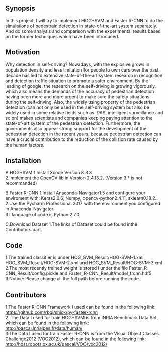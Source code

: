 ## Synopsis

In this project, I will try to  implement HOG+SVM and Faster R-CNN to do the simulations of pedestrain detection in  state-of-the-art system separately. And do some analysis and comparison with the experimental results based on the former techniques which have been introduced.


## Motivation

Why detection in self-driving? Nowadays, with the explosive grows in population density and less limitation for people to own cars over the past decade has led to extensive state-of-the-art system research in recognition and detection traffic situation to promote a safer environment. By the leading of google, the research on the self-driving is growing vigorously, which also means the demands of the accuracy of pedestrian detection having been more and more urgent to make sure the safety situations during the self-driving. Also, the widely using property of the pedestrian detection (can not only be used in the self-driving system but also be widely used in some relative fields such as IDAS, intelligent surveillance and so on) makes scientists and companies keeping paying attention to the state-of-art system of the pedestrian detection. Furthermore, the governments also appear strong support for the development of the pedestrian detection in the recent years, because pedestrian detection can have a crucial contribution to the reduction of the collision rate caused by the human factors.

## Installation

A.HOG+SVM
1.Install Xcode Version 8.3.3<br>
2.Implement the OpenCV lib in Version 2.4.13.2. (Version 3.* is not recommanded)


B.Faster R-CNN
1.Install Anaconda-Navigator1.5 and configure your enviroment with: Keras2.0.6, Numpy, opencv-python2.4.11, sklearn0.18.2..<br>
2.Use the Pycharm Professional 2017 with the environment you configured in Anaconda-Navigator <br>
3.Llanguage of code is Python 2.7.0. <br>

C.Download Dataset
1.The links of Dataset  could be found inthe Contributors part.


## Code

1.The trained classifier is under HOG_SVM_Result/HOG-SVM-1.xml, HOG_SVM_Result/HOG-SVM-2.xml and HOG_SVM_Result/HOG-SVM-3.xml <br>
2.The most recently trained weight is stored I under the file Faster_R-CNN_Result/config.pickle and Faster_R-CNN_Result/model_frcnn.hdf5  <br>
3.Notice: Please change all the full path before running the code.


## Contributors

1.The Faster R-CNN Framework I used  can be found in the following link: https://github.com/rbgirshick/py-faster-rcnn<br>
2. The Data I used for train HOG+SVM is from INRIA Benchmark Data Set, which can be found in the following link: http://pascal.inrialpes.fr/data/human/ <br>
3.The Data I used for train Faster R-CNN is from the Visual Object Classes Challenge2012 (VOC2012), which can be found in the following link: http://host.robots.ox.ac.uk/pascal/VOC/voc2012/ <br>
